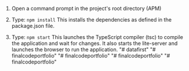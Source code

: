 1) Open a command prompt in the project's root directory (APM)

2) Type: `npm install`
    This installs the dependencies as defined in the package.json file.
    
3) Type: `npm start`
    This launches the TypeScript compiler (tsc) to compile the application and wait for changes. 
    It also starts the lite-server and launches the browser to run the application.
"# datafirst" 
"# finalcodeportfolio" 
"# finalcodeportfolio" 
"# finalcodeportfolio" 
"# finalcodeportfolio" 
